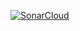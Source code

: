 [![SonarCloud](https://sonarcloud.io/images/project_badges/sonarcloud-white.svg)](https://sonarcloud.io/summary/new_code?id=Bernardo-A_pm-Aluguel)
